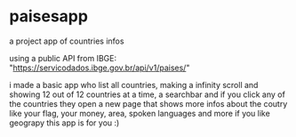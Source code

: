 # paisesapp
a project app of countries infos 

using a public API from IBGE: 
"https://servicodados.ibge.gov.br/api/v1/paises/"

i made a basic app who list all countries, making a infinity scroll and showing 12 out of 12 countries at a time,
a searchbar and if you click any of the countries they open a new page that shows more infos about the coutry like your flag, your money, area, spoken languages and more
if you like geograpy this app is for you :) 
